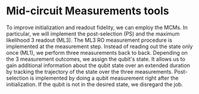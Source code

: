 # Mid-circuit Measurements tools

To improve initialization and readout fidelity, we can employ the MCMs. In particular, we will implement the
post-selection (PS) and the maximum likelihood 3 readout (ML3).
The ML3 RO measurement procedure is implemented at the measurement step. Instead of reading out the state only
once (ML1), we perform three measurements back to back. Depending on the 3 measurement outcomes, we assign the
qubit's state. It allows us to gain additional information about the qubit state over an extended duration by
tracking the trajectory of the state over the three measurements.
Post-selection is implemented by doing a qubit measurement right after the initialization. If the qubit is not
in the desired state, we disregard the job.

